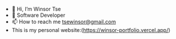 - 👋 Hi, I’m Winsor Tse
- 👀 Software Developer
- 📫 How to reach me tsewinsor@gmail.com
- This is my personal website:(https://winsor-portfolio.vercel.app/)

